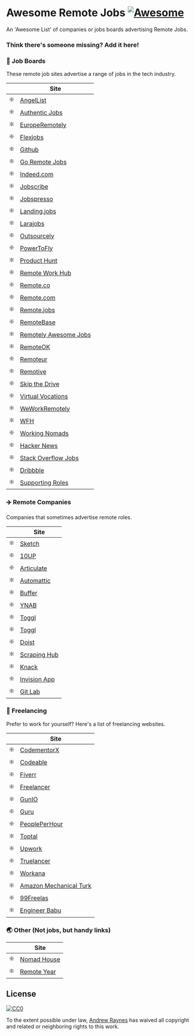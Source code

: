 # Awesome Remote Jobs [![Awesome](https://cdn.rawgit.com/sindresorhus/awesome/d7305f38d29fed78fa85652e3a63e154dd8e8829/media/badge.svg)](https://github.com/sindresorhus/awesome)

An 'Awesome List' of companies or jobs boards advertising Remote Jobs.

### Think there's someone missing? Add it here!

### 📌 Job Boards

These remote job sites advertise a range of jobs in the tech industry.

|    | Site                                                                                                          | 
-------------------------------------------------------------------------------------------------------------------|---------------------------------------------------------------|
| ❇️ | [AngelList](https://angel.co/) |
| ❇️ | [Authentic Jobs](https://authenticjobs.com/#remote=true) | 
| ❇️ | [EuropeRemotely](https://europeremotely.com/) |
| ❇️ | [Flexjobs](https://www.flexjobs.com) |
| ❇️ | [Github](https://jobs.github.com/positions?description=&location=remote) |
| ❇️ | [Go Remote Jobs](https://goremotejobs.com/) | 
| ❇️ | [Indeed.com](https://www.indeed.com/q-Remote-Programming-jobs.html) | 
| ❇️ | [Jobscribe](http://jobscribe.com) | 
| ❇️ | [Jobspresso](https://jobspresso.co/) |
| ❇️ | [Landing.jobs](https://landing.jobs/jobs?remote=true) |
| ❇️ | [Larajobs](http://larajobs.com) |
| ❇️ | [Outsourcely](https://www.outsourcely.com/remote-workers) |
| ❇️ | [PowerToFly](https://powertofly.com/) |
| ❇️ | [Product Hunt](https://www.producthunt.com/jobs) |
| ❇️ | [Remote Work Hub](https://remoteworkhub.com/remote-jobs/) | 
| ❇️ | [Remote.co](https://remote.co/remote-jobs/) |
| ❇️ | [Remote.com](https://remote.com/jobs) | 
| ❇️ | [Remote.jobs](https://remote.jobs/) | 
| ❇️ | [RemoteBase](https://remotebase.io/) | 
| ❇️ | [Remotely Awesome Jobs](https://www.remotelyawesomejobs.com/) | 
| ❇️ | [RemoteOK](https://remoteok.io/) | 
| ❇️ | [Remoteur](http://www.remoteur.com/) | 
| ❇️ | [Remotive](https://remotive.io/) | 
| ❇️ | [Skip the Drive](https://www.skipthedrive.com/) |
| ❇️ | [Virtual Vocations](https://www.virtualvocations.com/) |
| ❇️ | [WeWorkRemotely](https://weworkremotely.com/) |
| ❇️ | [WFH](https://www.wfh.io/) | 
| ❇️ | [Working Nomads](https://www.workingnomads.co/jobs) | 
| ❇️ | [Hacker News](https://news.ycombinator.com/jobs) | 
| ❇️ | [Stack Overflow Jobs](https://stackoverflow.com/jobs/remote-developer-jobs) |
| ❇️ | [Dribbble](https://dribbble.com/jobs?location=Anywhere) |
| ❇️ | [Supporting Roles](https://supportingroles.io/) |

### ✈️ Remote Companies

Companies that sometimes advertise remote roles.

|    | Site                                                                                                          | 
-------------------------------------------------------------------------------------------------------------------|---------------------------------------------------------------|
| ❇️ | [Sketch](https://www.sketchapp.com/jobs/) |
| ❇️ | [10UP](https://10up.com/careers/) |
| ❇️ | [Articulate](https://articulate.com/company/careers/) |
| ❇️ | [Automattic](https://automattic.com/work-with-us/) |
| ❇️ | [Buffer](http://journey.buffer.com/) |
| ❇️ | [YNAB](https://www.youneedabudget.com/jobs/) |
| ❇️ | [Toggl](https://jobs.toggl.com/) |
| ❇️ | [Toggl](https://jobs.toggl.com/) |
| ❇️ | [Doist](https://doist.com/jobs/) |
| ❇️ | [Scraping Hub](https://scrapinghub.com/jobs) |
| ❇️ | [Knack](https://www.knack.com/jobs/) |
| ❇️ | [Invision App](https://www.invisionapp.com/company) |
| ❇️ | [Git Lab](https://about.gitlab.com/jobs/) |



### 🔨 Freelancing

Prefer to work for yourself? Here's a list of freelancing websites.

|    | Site                                                                                                          | 
-------------------------------------------------------------------------------------------------------------------|---------------------------------------------------------------|
| ❇️ | [CodementorX](https://www.codementor.io/developers) |
| ❇️ | [Codeable](https://codeable.io/) |
| ❇️ | [Fiverr](https://www.fiverr.com/) |
| ❇️ | [Freelancer](https://www.freelancer.com/) |
| ❇️ | [GunIO](https://www.gun.io/#hacker) |
| ❇️ | [Guru](https://www.guru.com/) |
| ❇️ | [PeoplePerHour](https://www.peopleperhour.com/) |
| ❇️ | [Toptal](https://www.toptal.com/) |
| ❇️ | [Upwork](https://www.upwork.com/) |
| ️️️❇️ | [Truelancer](https://www.truelancer.com/) |
| ️️️❇️ | [Workana](https://www.workana.com/) |
| ️️️❇️ | [Amazon Mechanical Turk](https://www.mturk.com/mturk/welcome) |
| ️️️❇️ | [99Freelas](https://www.99freelas.com.br/) |
| ❇️ | [Engineer Babu](https://www.engineerbabu.com/) |


### 🌏 Other (Not jobs, but handy links)

|    | Site                                                                                                          | 
-------------------------------------------------------------------------------------------------------------------|---------------------------------------------------------------|
| ❇️ | [Nomad House](https://nomadhouse.io/) |
| ❇️ | [Remote Year](https://remoteyear.com/) | 


 ## License

 [![CC0](http://i.creativecommons.org/p/zero/1.0/88x31.png)](http://creativecommons.org/publicdomain/zero/1.0/)

 To the extent possible under law, [Andrew Raynes](https://twitter.com/ajukco) has waived all copyright and related or neighboring rights to this work.
